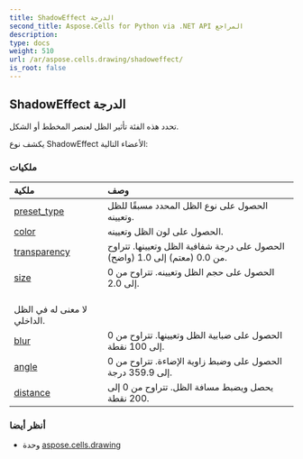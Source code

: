 ```yaml
---
title: ShadowEffect الدرجة
second_title: Aspose.Cells for Python via .NET API المراجع
description:
type: docs
weight: 510
url: /ar/aspose.cells.drawing/shadoweffect/
is_root: false
---
```

##  ShadowEffect الدرجة
تحدد هذه الفئة تأثير الظل لعنصر المخطط أو الشكل.



يكشف نوع ShadowEffect الأعضاء التالية:

###  ملكيات
| ملكية| وصف|
| :- | :- |
| [preset_type](/cells/python-net/ar/aspose.cells.drawing/shadoweffect/preset_type) | الحصول على نوع الظل المحدد مسبقًا للظل وتعيينه.|
| [color](/cells/python-net/ar/aspose.cells.drawing/shadoweffect/color) | الحصول على لون الظل وتعيينه.|
| [transparency](/cells/python-net/ar/aspose.cells.drawing/shadoweffect/transparency) | الحصول على درجة شفافية الظل وتعيينها. تتراوح من 0.0 (معتم) إلى 1.0 (واضح).|
| [size](/cells/python-net/ar/aspose.cells.drawing/shadoweffect/size) | الحصول على حجم الظل وتعيينه. تتراوح من 0 إلى 2.0.<br/> لا معنى له في الظل الداخلي.|
| [blur](/cells/python-net/ar/aspose.cells.drawing/shadoweffect/blur) |الحصول على ضبابية الظل وتعيينها. تتراوح من 0 إلى 100 نقطة.|
| [angle](/cells/python-net/ar/aspose.cells.drawing/shadoweffect/angle) | الحصول على وضبط زاوية الإضاءة. تتراوح من 0 إلى 359.9 درجة.|
| [distance](/cells/python-net/ar/aspose.cells.drawing/shadoweffect/distance) | يحصل ويضبط مسافة الظل. تتراوح من 0 إلى 200 نقطة.|



###  أنظر أيضا
* وحدة [aspose.cells.drawing](..)
